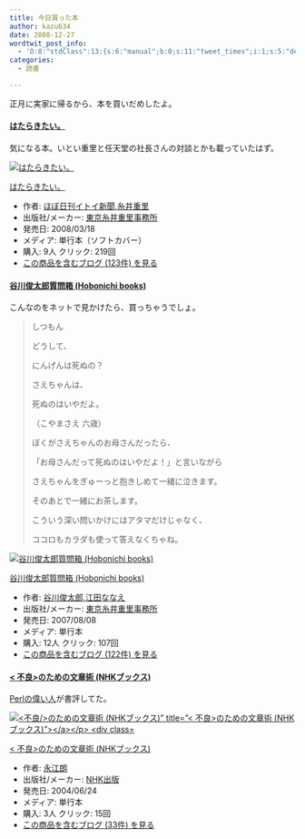 ```yaml
---
title: 今日買った本
author: kazu634
date: 2008-12-27
wordtwit_post_info:
  - 'O:8:"stdClass":13:{s:6:"manual";b:0;s:11:"tweet_times";i:1;s:5:"delay";i:0;s:7:"enabled";i:1;s:10:"separation";s:2:"60";s:7:"version";s:3:"3.7";s:14:"tweet_template";b:0;s:6:"status";i:2;s:6:"result";a:0:{}s:13:"tweet_counter";i:2;s:13:"tweet_log_ids";a:1:{i:0;i:4465;}s:9:"hash_tags";a:0:{}s:8:"accounts";a:1:{i:0;s:7:"kazu634";}}'
categories:
  - 読書

---
```

<div class="section">
<p>
    正月に実家に帰るから、本を買いだめしたよ。
</p>
  
<h4>
<a href="http://d.hatena.ne.jp/asin/4902516179" onclick="__gaTracker('send', 'event', 'outbound-article', 'http://d.hatena.ne.jp/asin/4902516179', 'はたらきたい。');">はたらきたい。</a>
</h4>
  
<p>
    気になる本。いとい重里と任天堂の社長さんの対談とかも載っていたはず。
</p>
  
<div class="hatena-asin-detail">
<a href="http://www.amazon.co.jp/dp/4902516179/?tag=hatena_st1-22&ascsubtag=d-7ibv" onclick="__gaTracker('send', 'event', 'outbound-article', 'http://www.amazon.co.jp/dp/4902516179/?tag=hatena_st1-22&ascsubtag=d-7ibv', '');"><img src="https://images-na.ssl-images-amazon.com/images/I/51k97nJ4XTL._SL160_.jpg" class="hatena-asin-detail-image" alt="はたらきたい。" title="はたらきたい。" /></a></p> 
    
<div class="hatena-asin-detail-info">
<p class="hatena-asin-detail-title">
<a href="http://www.amazon.co.jp/dp/4902516179/?tag=hatena_st1-22&ascsubtag=d-7ibv" onclick="__gaTracker('send', 'event', 'outbound-article', 'http://www.amazon.co.jp/dp/4902516179/?tag=hatena_st1-22&ascsubtag=d-7ibv', 'はたらきたい。');">はたらきたい。</a>
</p>
      
<ul>
<li>
<span class="hatena-asin-detail-label">作者:</span> <a href="http://d.hatena.ne.jp/keyword/%A4%DB%A4%DC%C6%FC%B4%A9%A5%A4%A5%C8%A5%A4%BF%B7%CA%B9" onclick="__gaTracker('send', 'event', 'outbound-article', 'http://d.hatena.ne.jp/keyword/%A4%DB%A4%DC%C6%FC%B4%A9%A5%A4%A5%C8%A5%A4%BF%B7%CA%B9', 'ほぼ日刊イトイ新聞');" class="keyword">ほぼ日刊イトイ新聞</a>,<a href="http://d.hatena.ne.jp/keyword/%BB%E5%B0%E6%BD%C5%CE%A4" onclick="__gaTracker('send', 'event', 'outbound-article', 'http://d.hatena.ne.jp/keyword/%BB%E5%B0%E6%BD%C5%CE%A4', '糸井重里');" class="keyword">糸井重里</a>
</li>
<li>
<span class="hatena-asin-detail-label">出版社/メーカー:</span> <a href="http://d.hatena.ne.jp/keyword/%C5%EC%B5%FE%BB%E5%B0%E6%BD%C5%CE%A4%BB%F6%CC%B3%BD%EA" onclick="__gaTracker('send', 'event', 'outbound-article', 'http://d.hatena.ne.jp/keyword/%C5%EC%B5%FE%BB%E5%B0%E6%BD%C5%CE%A4%BB%F6%CC%B3%BD%EA', '東京糸井重里事務所');" class="keyword">東京糸井重里事務所</a>
</li>
<li>
<span class="hatena-asin-detail-label">発売日:</span> 2008/03/18
</li>
<li>
<span class="hatena-asin-detail-label">メディア:</span> 単行本（ソフトカバー）
</li>
<li>
<span class="hatena-asin-detail-label">購入</span>: 9人 <span class="hatena-asin-detail-label">クリック</span>: 219回
</li>
<li>
<a href="http://d.hatena.ne.jp/asin/4902516179" onclick="__gaTracker('send', 'event', 'outbound-article', 'http://d.hatena.ne.jp/asin/4902516179', 'この商品を含むブログ (123件) を見る');" target="_blank">この商品を含むブログ (123件) を見る</a>
</li>
</ul>
</div>
    
<div class="hatena-asin-detail-foot">
</div>
</div>
  
<h4>
<a href="http://d.hatena.ne.jp/asin/4902516144" onclick="__gaTracker('send', 'event', 'outbound-article', 'http://d.hatena.ne.jp/asin/4902516144', '谷川俊太郎質問箱 (Hobonichi books)');">谷川俊太郎質問箱 (Hobonichi books)</a>
</h4>
  
<p>
    こんなのをネットで見かけたら、買っちゃうでしょ。
</p>
  
<blockquote>
<p>
      しつもん
</p>
    
<p>
</p>
    
<p>
      どうして、
</p>
    
<p>
      にんげんは死ぬの？
</p>
    
<p>
      さえちゃんは、
</p>
    
<p>
      死ぬのはいやだよ。
</p>
    
<p>
      （こやまさえ 六歳）
</p>
    
<p>
</p>
    
<p>
      ぼくがさえちゃんのお母さんだったら、
</p>
    
<p>
      「お母さんだって死ぬのはいやだよ！」と言いながら
</p>
    
<p>
      さえちゃんをぎゅーっと抱きしめて一緒に泣きます。
</p>
    
<p>
      そのあとで一緒にお茶します。
</p>
    
<p>
      こういう深い問いかけにはアタマだけじゃなく、
</p>
    
<p>
      ココロもカラダも使って答えなくちゃね。
</p>
</blockquote>
  
<div class="hatena-asin-detail">
<a href="http://www.amazon.co.jp/dp/4902516144/?tag=hatena_st1-22&ascsubtag=d-7ibv" onclick="__gaTracker('send', 'event', 'outbound-article', 'http://www.amazon.co.jp/dp/4902516144/?tag=hatena_st1-22&ascsubtag=d-7ibv', '');"><img src="https://images-na.ssl-images-amazon.com/images/I/41lhpFU96-L._SL160_.jpg" class="hatena-asin-detail-image" alt="谷川俊太郎質問箱 (Hobonichi books)" title="谷川俊太郎質問箱 (Hobonichi books)" /></a></p> 
    
<div class="hatena-asin-detail-info">
<p class="hatena-asin-detail-title">
<a href="http://www.amazon.co.jp/dp/4902516144/?tag=hatena_st1-22&ascsubtag=d-7ibv" onclick="__gaTracker('send', 'event', 'outbound-article', 'http://www.amazon.co.jp/dp/4902516144/?tag=hatena_st1-22&ascsubtag=d-7ibv', '谷川俊太郎質問箱 (Hobonichi books)');">谷川俊太郎質問箱 (Hobonichi books)</a>
</p>
      
<ul>
<li>
<span class="hatena-asin-detail-label">作者:</span> <a href="http://d.hatena.ne.jp/keyword/%C3%AB%C0%EE%BD%D3%C2%C0%CF%BA" onclick="__gaTracker('send', 'event', 'outbound-article', 'http://d.hatena.ne.jp/keyword/%C3%AB%C0%EE%BD%D3%C2%C0%CF%BA', '谷川俊太郎');" class="keyword">谷川俊太郎</a>,<a href="http://d.hatena.ne.jp/keyword/%B9%BE%C5%C4%A4%CA%A4%CA%A4%A8" onclick="__gaTracker('send', 'event', 'outbound-article', 'http://d.hatena.ne.jp/keyword/%B9%BE%C5%C4%A4%CA%A4%CA%A4%A8', '江田ななえ');" class="keyword">江田ななえ</a>
</li>
<li>
<span class="hatena-asin-detail-label">出版社/メーカー:</span> <a href="http://d.hatena.ne.jp/keyword/%C5%EC%B5%FE%BB%E5%B0%E6%BD%C5%CE%A4%BB%F6%CC%B3%BD%EA" onclick="__gaTracker('send', 'event', 'outbound-article', 'http://d.hatena.ne.jp/keyword/%C5%EC%B5%FE%BB%E5%B0%E6%BD%C5%CE%A4%BB%F6%CC%B3%BD%EA', '東京糸井重里事務所');" class="keyword">東京糸井重里事務所</a>
</li>
<li>
<span class="hatena-asin-detail-label">発売日:</span> 2007/08/08
</li>
<li>
<span class="hatena-asin-detail-label">メディア:</span> 単行本
</li>
<li>
<span class="hatena-asin-detail-label">購入</span>: 12人 <span class="hatena-asin-detail-label">クリック</span>: 107回
</li>
<li>
<a href="http://d.hatena.ne.jp/asin/4902516144" onclick="__gaTracker('send', 'event', 'outbound-article', 'http://d.hatena.ne.jp/asin/4902516144', 'この商品を含むブログ (122件) を見る');" target="_blank">この商品を含むブログ (122件) を見る</a>
</li>
</ul>
</div>
    
<div class="hatena-asin-detail-foot">
</div>
</div>
  
<h4>
<a href="http://d.hatena.ne.jp/asin/4140910054" onclick="__gaTracker('send', 'event', 'outbound-article', 'http://d.hatena.ne.jp/asin/4140910054', '< 不良>のための文章術 (NHKブックス)');">< 不良>のための文章術 (NHKブックス)</a>
</h4>
  
<p>
<a href="http://blog.livedoor.jp/dankogai/" onclick="__gaTracker('send', 'event', 'outbound-article', 'http://blog.livedoor.jp/dankogai/', 'Perlの偉い人');" target="_blank">Perlの偉い人</a>が書評してた。
</p>
  
<div class="hatena-asin-detail">
<a href="http://www.amazon.co.jp/dp/4140910054/?tag=hatena_st1-22&ascsubtag=d-7ibv" onclick="__gaTracker('send', 'event', 'outbound-article', 'http://www.amazon.co.jp/dp/4140910054/?tag=hatena_st1-22&ascsubtag=d-7ibv', '');"><img src="https://images-na.ssl-images-amazon.com/images/I/51QKA6NSTEL._SL160_.jpg" class="hatena-asin-detail-image" alt="<不良/>のための文章術 (NHKブックス)&#8221; title=&#8221;< 不良>のための文章術 (NHKブックス)&#8221;></a></p> 
    
<div class="hatena-asin-detail-info">
<p class="hatena-asin-detail-title">
<a href="http://www.amazon.co.jp/dp/4140910054/?tag=hatena_st1-22&ascsubtag=d-7ibv" onclick="__gaTracker('send', 'event', 'outbound-article', 'http://www.amazon.co.jp/dp/4140910054/?tag=hatena_st1-22&ascsubtag=d-7ibv', '< 不良>のための文章術 (NHKブックス)');">< 不良>のための文章術 (NHKブックス)</a>
</p>
      
<ul>
<li>
<span class="hatena-asin-detail-label">作者:</span> <a href="http://d.hatena.ne.jp/keyword/%B1%CA%B9%BE%CF%AF" onclick="__gaTracker('send', 'event', 'outbound-article', 'http://d.hatena.ne.jp/keyword/%B1%CA%B9%BE%CF%AF', '永江朗');" class="keyword">永江朗</a>
</li>
<li>
<span class="hatena-asin-detail-label">出版社/メーカー:</span> <a href="http://d.hatena.ne.jp/keyword/NHK%BD%D0%C8%C7" onclick="__gaTracker('send', 'event', 'outbound-article', 'http://d.hatena.ne.jp/keyword/NHK%BD%D0%C8%C7', 'NHK出版');" class="keyword">NHK出版</a>
</li>
<li>
<span class="hatena-asin-detail-label">発売日:</span> 2004/06/24
</li>
<li>
<span class="hatena-asin-detail-label">メディア:</span> 単行本
</li>
<li>
<span class="hatena-asin-detail-label">購入</span>: 3人 <span class="hatena-asin-detail-label">クリック</span>: 15回
</li>
<li>
<a href="http://d.hatena.ne.jp/asin/4140910054" onclick="__gaTracker('send', 'event', 'outbound-article', 'http://d.hatena.ne.jp/asin/4140910054', 'この商品を含むブログ (33件) を見る');" target="_blank">この商品を含むブログ (33件) を見る</a>
</li>
</ul>
</div>
    
<div class="hatena-asin-detail-foot">
</div>
</div>
</div>
